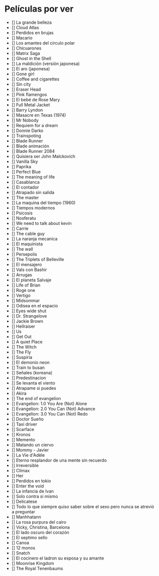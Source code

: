 # Películas por ver

* [] La grande belleza
* [] Cloud Atlas
* [] Perdidos en brujas
* [] Macario
* [] Los amantes del círculo polar
* [] Chicuarones
* [] Matrix Saga
* [] Ghost in the Shell
* [] La maldición (versión japonesa)
* [] El aro (japonesa)
* [] Gone girl
* [] Coffee and cigarettes
* [] Sin city
* [] Eraser Head
* [] Pink flamengos
* [] El bebé de Rose Mary
* [] Full Metal Jacket
* [] Barry Lyndon
* [] Masacre en Texas (1974)
* [] Mr Nobody
* [] Requiem for a dream
* [] Donnie Darko
* [] Trainspoting 
* [] Blade Runner
* [] Blade animación
* [] Blade Runner 2084
* [] Quisiera ser John Malckovich
* [] Vanilla Sky 
* [] Paprika
* [] Perfect Blue
* [] The meaning of life
* [] Casablanca
* [] El contador
* [] Atrapado sin salida
* [] The master
* [] La maquina del tiempo (1960)
* [] Tiempos modernos
* [] Psicosis
* [] Nosferatu
* [] We need to talk about kevin
* [] Carrie
* [] The cable guy
* [] La naranja mecanica
* [] El maquinista
* [] The wall
* [] Persepolis
* [] The Triplets of Belleville
* [] El mensajero
* [] Vals con Bashir
* [] Arrugas
* [] El planeta Salvaje
* [] Life of Brian
* [] Roge one
* [] Vertigo
* [] Midsommar
* [] Odisea en el espacio
* [] Eyes wide shut
* [] Dr. Strangelove
* [] Jackie Brown
* [] Hellraiser
* [] Us
* [] Get Out
* [] A quiet Place
* [] The Witch
* [] The Fly
* [] Suspiria
* [] El demonio neon
* [] Train to busan
* [] Señales (koreana)
* [] Predestinacion
* [] Se levanta el viento
* [] Atrapame si puedes
* [] Akira
* [] The end of evangelion
* [] Evangelion: 1.0 You Are (Not) Alone
* [] Evangelion: 2.0 You Can (Not) Advance
* [] Evangelion: 3.0 You Can (Not) Redo
* [] Doctor Sueño
* [] Taxi driver
* [] Scarface
* [] Kronos
* [] Memento
* [] Matando un ciervo
* [] Mommy - Javier 
* [] La Vie d'Adèle
* [] Eterno resplandor de una mente sin recuerdo
* [] Irreversible
* [] Climax
* [] Her 
* [] Perdidos en tokio
* [] Enter the void
* [] La infancia de Ivan
* [] Solo contra si mismo
* [] Delicatese
* [] Todo lo que siempre quiso saber sobre el sexo pero nunca se atrevió a preguntar 
* [] Manhhatann
* [] La rosa purpura del cairo
* [] Vicky, Christina, Barcelona
* [] El lado oscuro del corazón
* [] El septimo sello
* [] Canoa
* [] 12 monos
* [] Snatch
* [] El cocinero el ladron su esposa y su amante
* [] Moonrise Kingdom
* [] The Royal Tenenbaums
